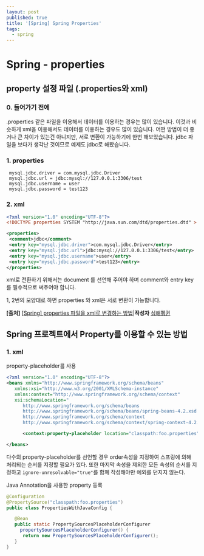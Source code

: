 ```yaml
---
layout: post
published: true
title: '[Spring] Spring Properties'
tags:
  - spring
---
```

# Spring - properties

## property 설정 파일 (.properties와 xml)

### 0. 들어가기 전에

.properties 같은 파일을 이용해서 데이터를 이용하는 경우는 많이 있습니다. 이것과 비슷하게 xml을 이용해서도 데이터를 이용하는 경우도 많이 있습니다. 어떤 방법이 더 좋거나 큰 차이가 있는건 아니지만, 서로 변환이 가능하기에 한번 해보았습니다. jdbc 파일을 보다가 생각난 것이므로 예제도 jdbc로 해봤습니다.

### 1. properties

```properties
 mysql.jdbc.driver = com.mysql.jdbc.Driver
 mysql.jdbc.url = jdbc:mysql://127.0.0.1:3306/test
 mysql.jdbc.username = user
 mysql.jdbc.password = test123
```

### 2. xml

```xml
<?xml version="1.0" encoding="UTF-8"?>
<!DOCTYPE properties SYSTEM "http://java.sun.com/dtd/properties.dtd" >

<properties>
 <comment>jdbc</comment>
 <entry key="mysql.jdbc.driver">com.mysql.jdbc.Driver</entry>
 <entry key="mysql.jdbc.url">jdbc:mysql://127.0.0.1:3306/test</entry>
 <entry key="mysql.jdbc.username">user</entry>
 <entry key="mysql.jdbc.password">test123</entry>
</properties>
```


xml로 전환하기 위해서는 document 를 선언해 주어야 하며 comment와 entry key를 필수적으로 써주어야 합니다.

1, 2번의 모양대로 하면 properties 와 xml은 서로 변환이 가능합니다.



**[출처]** [[Spring\] properties 파일을 xml로 변경하는 방법](http://blog.naver.com/platinasnow/220261460882)|**작성자** [심해펭귄](http://blog.naver.com/platinasnow)



## Spring 프로젝트에서 Property를 이용할 수 있는 방법

### 1.  xml

property-placeholder를 사용

```xml
<?xml version="1.0" encoding="UTF-8"?>
<beans xmlns="http://www.springframework.org/schema/beans"
   xmlns:xsi="http://www.w3.org/2001/XMLSchema-instance"
   xmlns:context="http://www.springframework.org/schema/context"
   xsi:schemaLocation="
      http://www.springframework.org/schema/beans
      http://www.springframework.org/schema/beans/spring-beans-4.2.xsd
      http://www.springframework.org/schema/context
      http://www.springframework.org/schema/context/spring-context-4.2.xsd">

      <context:property-placeholder location="classpath:foo.properties" />

</beans>
```

다수의 property-placeholder를 선언할 경우 order속성을 지정하여 스프링에 의해 처리되는 순서를 지정할 필요가 있다. 또한 마지막 속성을 제외한 모든 속성의 순서를 지정하고 `ignore-unresolvable="true"`를 함께 작성해야만 예외를 던지지 않는다.

Java Annotation을 사용한 property 등록

```java
@Configuration
@PropertySource("classpath:foo.properties")
public class PropertiesWithJavaConfig {

   @Bean
   public static PropertySourcesPlaceholderConfigurer
     propertySourcesPlaceholderConfigurer() {
      return new PropertySourcesPlaceholderConfigurer();
   }
}
```
